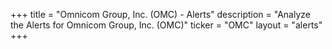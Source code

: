 +++
title = "Omnicom Group, Inc. (OMC) - Alerts"
description = "Analyze the Alerts for Omnicom Group, Inc. (OMC)"
ticker = "OMC"
layout = "alerts"
+++

